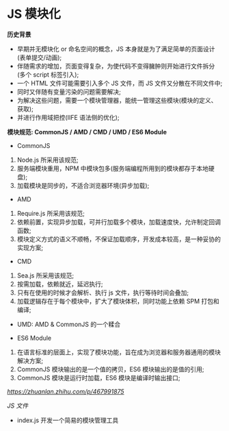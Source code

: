 # JS 模块化

**历史背景**

- 早期并无模块化 or 命名空间的概念，JS 本身就是为了满足简单的页面设计(表单提交/动画);
- 伴随需求的增加，页面变得复杂，为使代码不变得臃肿则开始进行文件拆分(多个 script 标签引入);
- 一个 HTML 文件可能需要引入多个 JS 文件，而 JS 文件又分散在不同文件中;
- 同时又伴随有变量污染的问题需要解决;
- 为解决这些问题，需要一个模块管理器，能统一管理这些模块(模块的定义、获取);
- 并进行作用域把控(IIFE 语法侧的优化);

**模块规范: CommonJS / AMD / CMD / UMD / ES6 Module**

- CommonJS

1. Node.js 所采用该规范;
2. 服务端模块重用，NPM 中模块包多(服务端编程所用到的模块都存于本地硬盘);
3. 加载模块是同步的，不适合浏览器环境(异步加载);

- AMD

1. Require.js 所采用该规范;
2. 依赖前置，实现异步加载，可并行加载多个模块，加载速度快，允许制定回调函数;
3. 模块定义方式的语义不顺畅，不保证加载顺序，开发成本较高，是一种妥协的实现方案;

- CMD

1. Sea.js 所采用该规范;
2. 按需加载，依赖就近，延迟执行;
3. 只有在使用的时候才会解析、执行 js 文件，执行等待时间会叠加;
4. 加载逻辑存在于每个模块中，扩大了模块体积，同时功能上依赖 SPM 打包和编译;

- UMD: AMD & CommonJS 的一个糅合

- ES6 Module

1. 在语言标准的层面上，实现了模块功能，旨在成为浏览器和服务器通用的模块解决方案;
2. CommonJS 模块输出的是一个值的拷贝，ES6 模块输出的是值的引用;
3. CommonJS 模块是运行时加载，ES6 模块是编译时输出接口;

*https://zhuanlan.zhihu.com/p/467991875*

_JS 文件_

- index.js 开发一个简易的模块管理工具
